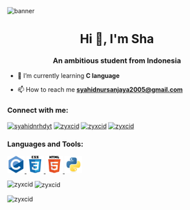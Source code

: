 <img src="https://drive.google.com/file/d/1Pn84jot_eHYUBr-l9DKb21AEaeReeTjN/view?usp=drive_link" alt="banner">

<h1 align="center">Hi 👋, I'm Sha</h1>
<h3 align="center">An ambitious student from Indonesia</h3>

- 🌱 I’m currently learning **C language**

- 📫 How to reach me **syahidnursanjaya2005@gmail.com**

<h3 align="left">Connect with me:</h3>
<p align="left">
<a href="https://instagram.com/syahidnrhdyt" target="blank"><img align="center" src="https://raw.githubusercontent.com/rahuldkjain/github-profile-readme-generator/master/src/images/icons/Social/instagram.svg" alt="syahidnrhdyt" height="30" width="40" /></a>
<a href="https://www.hackerrank.com/zyxcid" target="blank"><img align="center" src="https://raw.githubusercontent.com/rahuldkjain/github-profile-readme-generator/master/src/images/icons/Social/hackerrank.svg" alt="zyxcid" height="30" width="40" /></a>
<a href="https://www.leetcode.com/zyxcid" target="blank"><img align="center" src="https://raw.githubusercontent.com/rahuldkjain/github-profile-readme-generator/master/src/images/icons/Social/leet-code.svg" alt="zyxcid" height="30" width="40" /></a>
<a href="https://discord.gg/zyxcid" target="blank"><img align="center" src="https://raw.githubusercontent.com/rahuldkjain/github-profile-readme-generator/master/src/images/icons/Social/discord.svg" alt="zyxcid" height="30" width="40" /></a>
</p>

<h3 align="left">Languages and Tools:</h3>
<p align="left"> <a href="https://www.cprogramming.com/" target="_blank" rel="noreferrer"> <img src="https://raw.githubusercontent.com/devicons/devicon/master/icons/c/c-original.svg" alt="c" width="40" height="40"/> </a> <a href="https://www.w3schools.com/css/" target="_blank" rel="noreferrer"> <img src="https://raw.githubusercontent.com/devicons/devicon/master/icons/css3/css3-original-wordmark.svg" alt="css3" width="40" height="40"/> </a> <a href="https://www.w3.org/html/" target="_blank" rel="noreferrer"> <img src="https://raw.githubusercontent.com/devicons/devicon/master/icons/html5/html5-original-wordmark.svg" alt="html5" width="40" height="40"/> </a> <a href="https://www.python.org" target="_blank" rel="noreferrer"> <img src="https://raw.githubusercontent.com/devicons/devicon/master/icons/python/python-original.svg" alt="python" width="40" height="40"/> </a> </p>

<p><img align="left" src="https://github-readme-stats.vercel.app/api/top-langs?username=zyxcid&show_icons=true&locale=en&layout=compact" alt="zyxcid" /></p>

<p>&nbsp;<img align="center" src="https://github-readme-stats.vercel.app/api?username=zyxcid&show_icons=true&locale=en" alt="zyxcid" /></p>

<p><img align="center" src="https://github-readme-streak-stats.herokuapp.com/?user=zyxcid&" alt="zyxcid" /></p>
